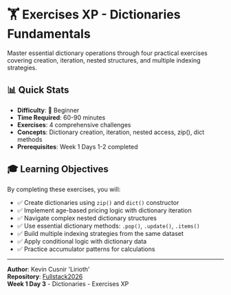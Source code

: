 # 🏋️ Exercises XP - Dictionaries Fundamentals

Master essential dictionary operations through four practical exercises covering creation, iteration, nested structures, and multiple indexing strategies.

## 📊 Quick Stats

- **Difficulty**: 🥉 Beginner
- **Time Required**: 60-90 minutes
- **Exercises**: 4 comprehensive challenges
- **Concepts**: Dictionary creation, iteration, nested access, zip(), dict methods
- **Prerequisites**: Week 1 Days 1-2 completed

## 🎓 Learning Objectives

By completing these exercises, you will:

- ✅ Create dictionaries using `zip()` and `dict()` constructor
- ✅ Implement age-based pricing logic with dictionary iteration
- ✅ Navigate complex nested dictionary structures
- ✅ Use essential dictionary methods: `.pop()`, `.update()`, `.items()`
- ✅ Build multiple indexing strategies from the same dataset
- ✅ Apply conditional logic with dictionary data
- ✅ Practice accumulator patterns for calculations

---

**Author**: Kevin Cusnir 'Lirioth'  
**Repository**: [Fullstack2026](https://github.com/Lirioth/Fullstack2026)  
**Week 1 Day 3** - Dictionaries - Exercises XP
